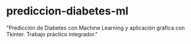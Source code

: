 # prediccion-diabetes-ml
"Predicción de Diabetes con Machine Learning y aplicación gráfica con Tkinter. Trabajo práctico integrador."
